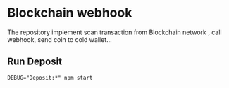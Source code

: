 # Blockchain webhook
The repository implement scan transaction from Blockchain network , call webhook, send coin to cold wallet... 
## Run Deposit
```DEBUG="Deposit:*" npm start```
